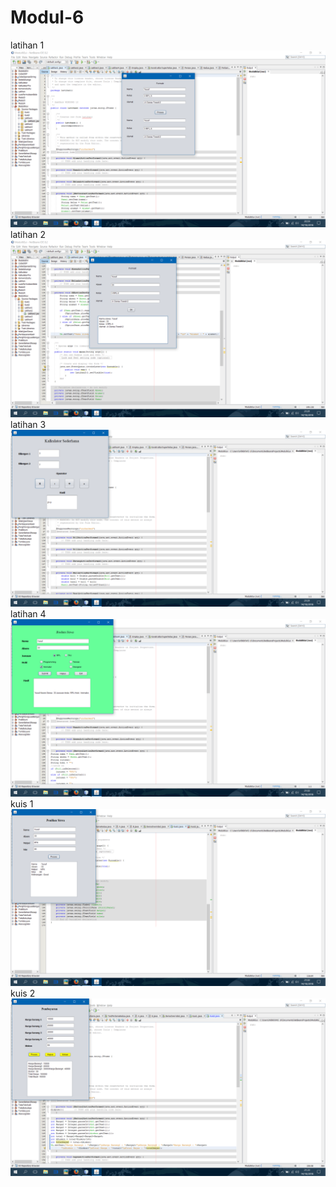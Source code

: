 # Modul-6
latihan 1
![alt text](https://github.com/KillBurger/Modul-6/blob/master/Screenshot%20(100).png)
latihan 2
![alt text](https://github.com/KillBurger/Modul-6/blob/master/Screenshot%20(101).png)
latihan 3
![alt text](https://github.com/KillBurger/Modul-6/blob/master/Screenshot%20(102).png)
latihan 4
![alt text](https://github.com/KillBurger/Modul-6/blob/master/Screenshot%20(103).png)
kuis 1
![alt text](https://github.com/KillBurger/Modul-6/blob/master/Screenshot%20(104).png)
kuis 2
![alt text](https://github.com/KillBurger/Modul-6/blob/master/Screenshot%20(105).png)
